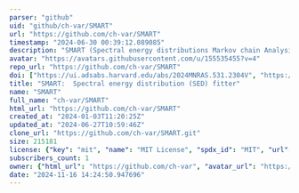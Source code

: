 ```yaml
---
parser: "github"
uid: "github/ch-var/SMART"
url: "https://github.com/ch-var/SMART"
timestamp: "2024-06-30 00:39:12.089085"
description: "SMART (Spectral energy distributions Markov chain Analysis with Radiative Transfer models) is an open-source tool that implements a Bayesian Markov chain Monte Carlo (MCMC) method to fit the ultraviolet to millimetre spectral energy distributions (SEDs) of galaxies exclusively with radiative transfer models."
avatar: "https://avatars.githubusercontent.com/u/155535455?v=4"
repo_url: "https://github.com/ch-var/SMART"
doi: ["https://ui.adsabs.harvard.edu/abs/2024MNRAS.531.2304V", "https://ui.adsabs.harvard.edu/abs/2024ascl.soft06003V/abstract"]
title: "SMART:  Spectral energy distribution (SED) fitter"
name: "SMART"
full_name: "ch-var/SMART"
html_url: "https://github.com/ch-var/SMART"
created_at: "2024-01-03T11:20:25Z"
updated_at: "2024-06-27T10:59:46Z"
clone_url: "https://github.com/ch-var/SMART.git"
size: 215181
license: {"key": "mit", "name": "MIT License", "spdx_id": "MIT", "url": "https://api.github.com/licenses/mit", "node_id": "MDc6TGljZW5zZTEz"}
subscribers_count: 1
owner: {"html_url": "https://github.com/ch-var", "avatar_url": "https://avatars.githubusercontent.com/u/155535455?v=4", "login": "ch-var", "type": "User"}
date: "2024-11-16 14:24:50.947696"
---
```

